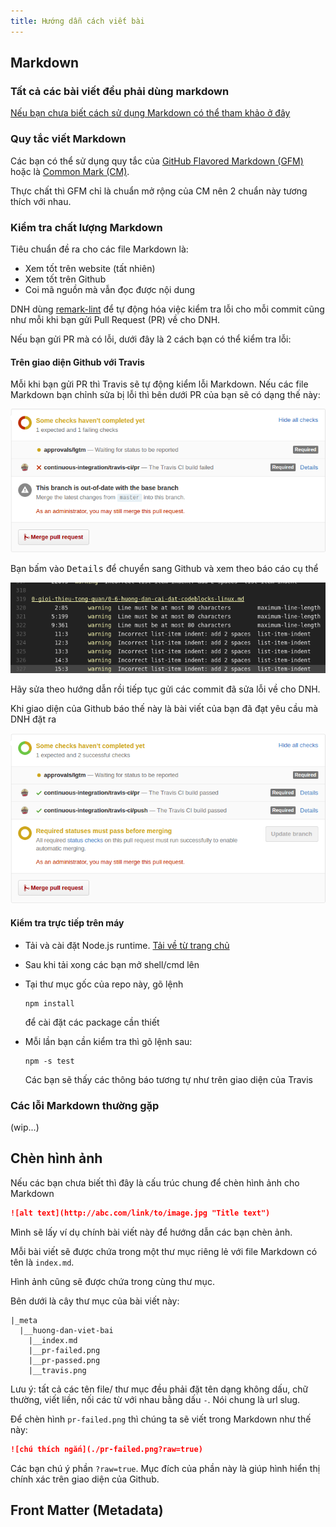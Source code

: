 ```yaml
---
title: Hướng dẫn cách viết bài
---
```


## Markdown

### Tất cả các bài viết đều phải dùng markdown

[Nếu bạn chưa biết cách sử dụng Markdown có thể tham khảo ở đây](https://guides.github.com/features/mastering-markdown/#examples)

### Quy tắc viết Markdown

Các bạn có thể sử dụng quy tắc của [GitHub Flavored Markdown (GFM)](https://guides.github.com/features/mastering-markdown/#GitHub-flavored-markdown)
hoặc là [Common Mark (CM)](http://commonmark.org/help/).

Thực chất thì GFM chỉ là chuẩn mở rộng của CM nên 2 chuẩn này
tương thích với nhau.

### Kiểm tra chất lượng Markdown

Tiêu chuẩn đề ra cho các file Markdown là:

  - Xem tốt trên website (tất nhiên)
  - Xem tốt trên Github
  - Coi mã nguồn mà vẫn đọc được nội dung

DNH dùng [remark-lint](https://github.com/wooorm/remark-lint) để tự động hóa
việc kiểm tra lỗi cho mỗi commit cũng như mỗi khi bạn gửi
Pull Request (PR) về cho DNH.

Nếu bạn gửi PR mà có lỗi, dưới đây là 2 cách bạn có thể kiểm tra lỗi:

#### Trên giao diện Github với Travis

Mỗi khi bạn gửi PR thì Travis sẽ tự động kiểm lỗi Markdown.
Nếu các file Markdown bạn chỉnh sửa bị lỗi thì bên dưới PR của bạn sẽ
có dạng thế này:

![Github PR failed](./pr-failed.png?raw=true)

Bạn bấm vào <kbd>Details</kbd> để chuyển sang Github và xem theo báo cáo cụ thể

![Travis Errors](./travis.png)

Hãy sửa theo hướng dẫn rồi tiếp tục gửi các commit đã sửa lỗi về cho DNH.

Khi giao diện của Github báo thế này là bài viết của bạn đã đạt yêu cầu
mà DNH đặt ra

![Github PR passed](./pr-passed.png?raw=true)

#### Kiểm tra trực tiếp trên máy

  - Tải và cài đặt Node.js runtime.
    [Tải về từ trang chủ](https://nodejs.org/en/)
  - Sau khi tải xong các bạn mở shell/cmd lên
  - Tại thư mục gốc của repo này, gõ lệnh

    ```console
    npm install
    ```

    để cài đặt các package cần thiết

  - Mỗi lần bạn cần kiểm tra thì gõ lệnh sau:

    ```console
    npm -s test
    ```

    Các bạn sẽ thấy các thông báo tương tự như trên giao diện của Travis

### Các lỗi Markdown thường gặp

(wip...)

## Chèn hình ảnh

Nếu các bạn chưa biết thì đây là cấu trúc chung để chèn hình ảnh cho Markdown

```md
![alt text](http://abc.com/link/to/image.jpg "Title text")
```

Mình sẽ lấy ví dụ chính bài viết này để hướng dẫn các bạn chèn ảnh.

Mỗi bài viết sẽ được chứa trong một thư mục riêng lẻ với file Markdown có tên
là `index.md`.

Hình ảnh cũng sẽ được chứa trong cùng thư mục.

Bên dưới là cây thư mục của bài viết này:

```
|_meta
  |__huong-dan-viet-bai
    |__index.md
    |__pr-failed.png
    |__pr-passed.png
    |__travis.png
```

Lưu ý: tất cả các tên file/ thư mục đều phải đặt tên dạng không dấu,
chữ thường, viết liền, nối các từ với nhau bằng dấu `-`. Nói chung là url slug.

Để chèn hình `pr-failed.png` thì chúng ta sẽ viết trong Markdown như thế này:

```md
![chú thích ngắn](./pr-failed.png?raw=true)
```

Các bạn chú ý phần `?raw=true`. Mục đích của phần này là giúp hình hiển thị
chính xác trên giao diện của Github.

## Front Matter (Metadata)
